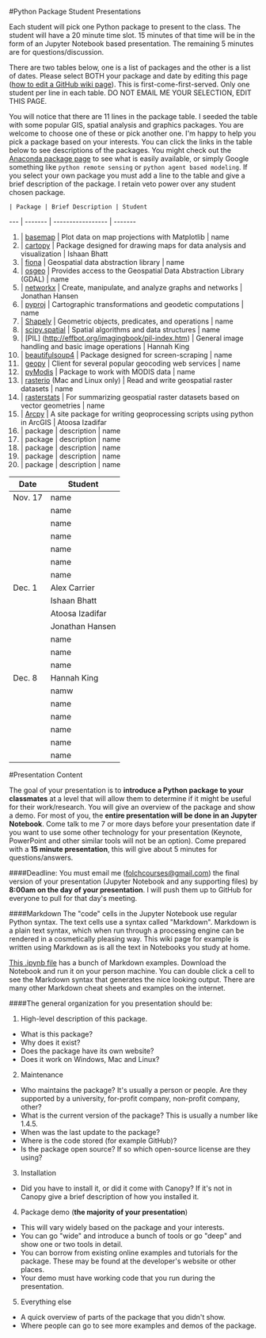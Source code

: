 #Python Package Student Presentations

Each student will pick one Python package to present to the class.  The student will have a 20 minute time slot.  15 minutes of that time will be in the form of an Jupyter Notebook based presentation.  The remaining 5 minutes are for questions/discussion.

There are two tables below, one is a list of packages and the other is a list of dates.  Please select BOTH your package and date by editing this page ([how to edit a GitHub wiki page](https://help.github.com/articles/editing-wiki-pages-via-the-online-interface)).  This is first-come-first-served.  Only one student per line in each table. DO NOT EMAIL ME YOUR SELECTION, EDIT THIS PAGE.

You will notice that there are 11 lines in the package table.  I seeded the table with some popular GIS, spatial analysis and graphics packages. You are welcome to choose one of these or pick another one. I'm happy to help you pick a package based on your interests.  You can click the links in the table below to see descriptions of the packages.  You might check out the [Anaconda package page](https://docs.continuum.io/anaconda/pkg-docs) to see what is easily available, or simply Google something like `python remote sensing` or `python agent based modeling`. If you select your own package you must add a line to the table and give a brief description of the package. I retain veto power over any student chosen package.


    | Package | Brief Description | Student
--- | ------- | ----------------- | -------
1. | [basemap](http://matplotlib.org/basemap) | Plot data on map projections with Matplotlib | name
2. | [cartopy](http://scitools.org.uk/cartopy/docs/latest) | Package designed for drawing maps for data analysis and visualization | Ishaan Bhatt
3. | [fiona](https://github.com/Toblerity/Fiona) | Geospatial data abstraction library |  name
4. | [osgeo](http://trac.osgeo.org/gdal/wiki/GdalOgrInPython) | Provides access to the Geospatial Data Abstraction Library (GDAL) | name
5. | [networkx](http://networkx.github.io) | Create, manipulate, and analyze graphs and networks |  Jonathan Hansen
6. | [pyproj](https://code.google.com/p/pyproj/) | Cartographic transformations and geodetic computations |  name
7. | [Shapely](https://github.com/Toblerity/Shapely) | Geometric objects, predicates, and operations |  name
8. | [scipy.spatial](http://docs.scipy.org/doc/scipy/reference/spatial.html) | Spatial algorithms and data structures |  name
10. | [PIL] (http://effbot.org/imagingbook/pil-index.htm) | General image handling and basic image operations | Hannah King 
11.  | [beautifulsoup4](http://www.crummy.com/software/BeautifulSoup/) | Package designed for screen-scraping | name
12. | [geopy](https://github.com/geopy/geopy) | Client for several popular geocoding web services | name
13. | [pyModis](http://www.pymodis.org) | Package to work with MODIS data | name
14. | [rasterio](https://github.com/mapbox/rasterio) (Mac and Linux only) | Read and write geospatial raster datasets | name
15. | [rasterstats](http://pythonhosted.org/rasterstats/) | For summarizing geospatial raster datasets based on vector geometries | name
16. | [Arcpy](http://pro.arcgis.com/en/pro-app/arcpy/get-started/what-is-arcpy-.htm) | A site package for writing geoprocessing scripts using python in ArcGIS | Atoosa Izadifar
17. | package | description | name
18. | package | description | name
19. | package | description | name
20. | package | description | name
21. | package | description | name


Date    | Student
----    | -------
Nov. 17 | name
        | name
        | name
        | name
        | name
        | name
        | name
Dec. 1  |Alex Carrier
        |Ishaan Bhatt
        |Atoosa Izadifar
        | Jonathan Hansen
        | name
        | name
        | name
Dec. 8  | Hannah King
        | namw
        | name
        | name
        | name
        | name
        | name

#Presentation Content

The goal of your presentation is to **introduce a Python package to your classmates** at a level that will allow them to determine if it might be useful for their work/research.  You will give an overview of the package and show a demo.  For most of you, the **entire presentation will be done in an Jupyter Notebook**.  Come talk to me 7 or more days before your presentation date if you want to use some other technology for your presentation (Keynote, PowerPoint and other similar tools will not be an option).  Come prepared with a **15 minute presentation**, this will give about 5 minutes for questions/answers.

####Deadline:
You must email me (folchcourses@gmail.com) the final version of your presentation (Jupyter Notebook and any supporting files) by **8:00am on the day of your presentation**.  I will push them up to GitHub for everyone to pull for that day's meeting.

####Markdown
The "code" cells in the Jupyter Notebook use regular Python syntax.  The text cells use a syntax called "Markdown".  Markdown is a plain text syntax, which when run through a processing engine can be rendered in a cosmetically pleasing way.  This wiki page for example is written using Markdown as is all the text in Notebooks you study at home.

[This .ipynb file](https://raw.githubusercontent.com/profjsb/python-bootcamp/master/Lectures/04_IPythonNotebookIntroduction/Markdown%20Cells.ipynb) has a bunch of Markdown examples.  Download the Notebook and run it on your person machine.  You can double click a cell to see the Markdown syntax that generates the nice looking output. There are many other Markdown cheat sheets and examples on the internet.


####The general organization for you presentation should be:
 1. High-level description of this package.
   * What is this package?
   * Why does it exist? 
   * Does the package have its own website?
   * Does it work on Windows, Mac and Linux?
 2. Maintenance
   * Who maintains the package?  It's usually a person or people. Are they supported by a university, for-profit company, non-profit company, other?
   * What is the current version of the package? This is usually a number like 1.4.5.
   * When was the last update to the package?
   * Where is the code stored (for example GitHub)?
   * Is the package open source? If so which open-source license are they using?
 3. Installation
   * Did you have to install it, or did it come with Canopy?  If it's not in Canopy give a brief description of how you installed it.
 4. Package demo (**the majority of your presentation**)
   * This will vary widely based on the package and your interests.
   * You can go "wide" and introduce a bunch of tools or go "deep" and show one or two tools in detail.
   * You can borrow from existing online examples and tutorials for the package.  These may be found at the developer's website or other places.
   * Your demo must have working code that you run during the presentation.
 5. Everything else
   * A quick overview of parts of the package that you didn't show.
   * Where people can go to see more examples and demos of the package.